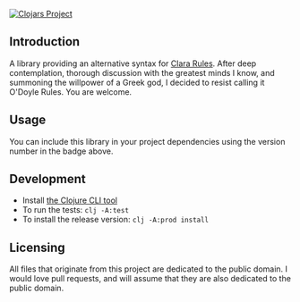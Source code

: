 [![Clojars Project](https://img.shields.io/clojars/v/net.sekao/clarax.svg)](https://clojars.org/net.sekao/clarax)

## Introduction

A library providing an alternative syntax for [Clara Rules](https://github.com/cerner/clara-rules). After deep contemplation, thorough discussion with the greatest minds I know, and summoning the willpower of a Greek god, I decided to resist calling it O'Doyle Rules. You are welcome.

## Usage

You can include this library in your project dependencies using the version number in the badge above.

## Development

* Install [the Clojure CLI tool](https://clojure.org/guides/getting_started#_clojure_installer_and_cli_tools)
* To run the tests: `clj -A:test`
* To install the release version: `clj -A:prod install`

## Licensing

All files that originate from this project are dedicated to the public domain. I would love pull requests, and will assume that they are also dedicated to the public domain.
